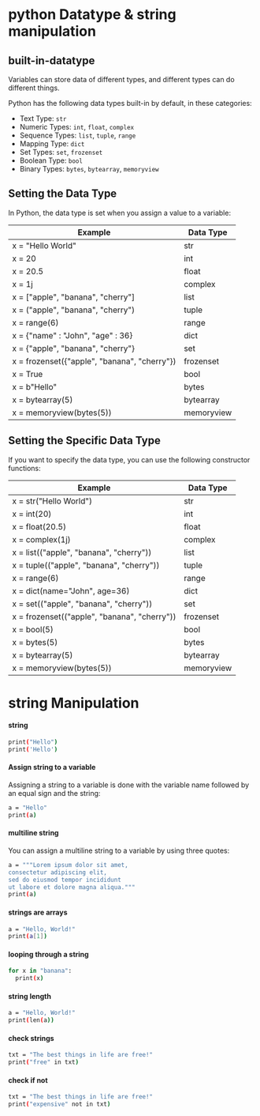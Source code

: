 
# python Datatype & string manipulation

## built-in-datatype
Variables can store data of different types, and different types can do different things.

Python has the following data types built-in by default, in these categories:
- Text Type:	````str````
- Numeric Types:	````int````, ````float````, ````complex````
- Sequence Types:	````list````, ````tuple````, ````range````
- Mapping Type:	````dict````
- Set Types:	````set````, ````frozenset````
- Boolean Type:	````bool````
- Binary Types:	````bytes````, ````bytearray````, ````memoryview````

## Setting the Data Type
In Python, the data type is set when you assign a value to a variable:

| Example	| Data Type	|
| ----------------- | ----------- |
 x = "Hello World"	| str	|
 x = 20	| int	
 x = 20.5 | float	
 x = 1j	| complex	
 x = ["apple", "banana", "cherry"] |	list	
 x = ("apple", "banana", "cherry")	| tuple	
 x = range(6)	| range	
 x = {"name" : "John", "age" : 36}	| dict	
 x = {"apple", "banana", "cherry"}	| set	
 x = frozenset({"apple", "banana", "cherry"}) | frozenset	
 x = True	| bool	
 x = b"Hello"	| bytes	
 x = bytearray(5)	| bytearray	
 x = memoryview(bytes(5))	| memoryview


## Setting the Specific Data Type
If you want to specify the data type, you can use the following constructor functions:

|Example	| Data Type 
| ------------------------ | ---------|
x = str("Hello World")	| str	
x = int(20)	| int	
x = float(20.5)	| float	
x = complex(1j)	| complex	
x = list(("apple", "banana", "cherry"))	| list	
x = tuple(("apple", "banana", "cherry"))	| tuple	
x = range(6)	| range	
x = dict(name="John", age=36)	| dict	
x = set(("apple", "banana", "cherry"))	| set	
x = frozenset(("apple", "banana", "cherry"))	| frozenset	
x = bool(5)	| bool	
x = bytes(5)	| bytes	
x = bytearray(5)	| bytearray	
x = memoryview(bytes(5))	| memoryview

# string Manipulation

#### string
````bash
print("Hello")
print('Hello')
````
#### Assign string to a variable
Assigning a string to a variable is done with the variable name followed by an equal sign and the string:
````bash
a = "Hello"
print(a)
````
#### multiline string
You can assign a multiline string to a variable by using three quotes:
````bash
a = """Lorem ipsum dolor sit amet,
consectetur adipiscing elit,
sed do eiusmod tempor incididunt
ut labore et dolore magna aliqua."""
print(a)
````
#### strings are arrays
````bash
a = "Hello, World!"
print(a[1])
````
#### looping through a string
````bash
for x in "banana":
  print(x)
````
#### string length
````bash
a = "Hello, World!"
print(len(a))
````
#### check strings
````bash
txt = "The best things in life are free!"
print("free" in txt)
````
#### check if not
````bash
txt = "The best things in life are free!"
print("expensive" not in txt)
````



























